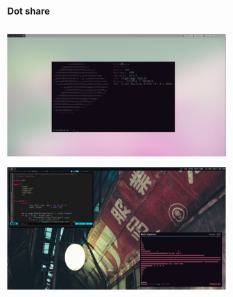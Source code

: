 ## Dot share
![scrot](https://raw.githubusercontent.com/BORN2LOSE/dotshare/master/home.png)
===
![scrot2](https://raw.githubusercontent.com/BORN2LOSE/dotshare/master/wow.png)
